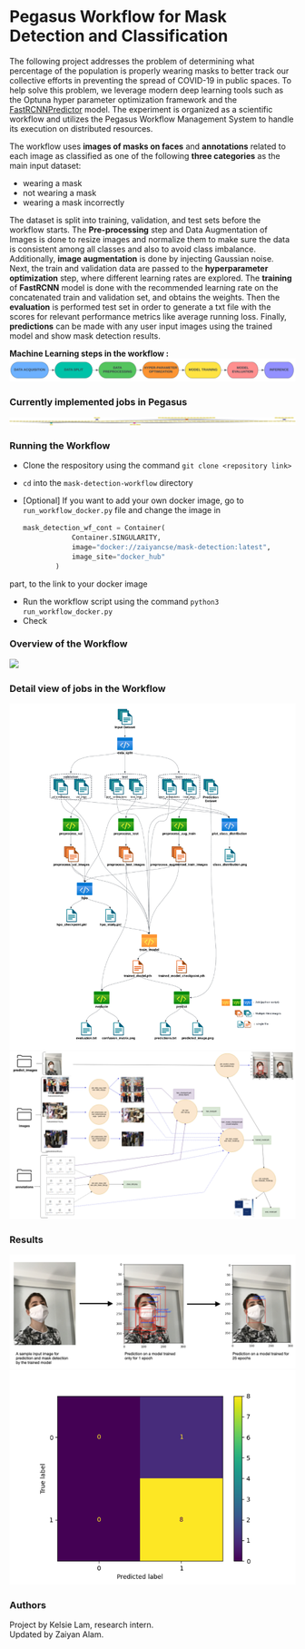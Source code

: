 # Pegasus Workflow for Mask Detection and Classification

The following project addresses the problem of determining what percentage of the population is properly wearing masks to better track our collective efforts in preventing the spread of COVID-19 in public spaces. To help solve this problem, we leverage modern deep learning tools such as the Optuna hyper parameter optimization framework and the [FastRCNNPredictor](https://arxiv.org/abs/1506.01497) model. The experiment is organized as a scientific workflow and utilizes the Pegasus Workflow Management System to handle its execution on distributed resources. 


The workflow uses **images of masks on faces** and **annotations** related to each image as classified as one of the following **three categories** as the main input dataset:
* wearing a mask 
* not wearing a mask
* wearing a mask incorrectly

The dataset is split into training, validation, and test sets before the workflow starts.  The **Pre-processing** step and Data Augmentation of Images is done to resize images and normalize them to make sure the data is consistent among all classes and also to avoid class imbalance. Additionally, **image augmentation** is done by injecting Gaussian noise. Next, the train and validation data are passed to the **hyperparameter optimization** step, where different learning rates are explored. The **training** of **FastRCNN** model is done with the recommended learning rate on the concatenated train and validation set, and obtains the weights. Then the **evaluation** is performed test set in order to generate a txt file with the scores for relevant performance metrics like average running loss. Finally, **predictions** can be made with any user input images using the trained model and show mask detection results.

**Machine Learning steps in the workflow :**
<br>
<img src="imgs/ml_steps3.png" style="width: 900px;"/>
<br>


### Currently implemented jobs in Pegasus
![workflow](imgs/mask_detection.png)


### Running the Workflow

* Clone the respository using the command `git clone <repository link>`
* `cd` into the `mask-detection-workflow` directory
*  [Optional] If you want to add your own docker image, go to `run_workflow_docker.py` file and change the image in 

    ```python
    mask_detection_wf_cont = Container(
                Container.SINGULARITY,
                image="docker://zaiyancse/mask-detection:latest",
                image_site="docker_hub"
            )
    ``` 
    
  part, to the link to your docker image
* Run the workflow script using the command `python3 run_workflow_docker.py`
* Check 

### Overview of the Workflow
<img src="imgs/MaskDetection.png" />

### Detail view of jobs in the Workflow
![workflow](imgs/wf_graph2.png)
<img src="imgs/mask_dectection_wf2.png" />


### Results
<img src="imgs/prediction.png" />
<img src="imgs/cm.png" style="width: 400px/><br>
<img src="imgs/group_mask_detection.png" />

### Authors
Project by Kelsie Lam, research intern.<br>
Updated by Zaiyan Alam.
